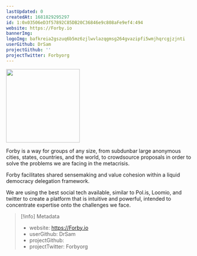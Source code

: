 ```yaml
---
lastUpdated: 0
createdAt: 1681829295297
id: 1:0x03506eD3f57892C85DB20C36846e9c808aFe9ef4:494
website: https://Forby.io
bannerImg:
logoImg: bafkreia2gszuq6b5mz6zjlwvlazqgmsg264gvazipfi5wmjhqrcgjzjnti
userGithub: DrSam
projectGithub: ''
projectTwitter: Forbyorg
---
```


<img style="width: 200px" src="https://ipfs-grants-stack.gitcoin.co/ipfs/bafkreia2gszuq6b5mz6zjlwvlazqgmsg264gvazipfi5wmjhqrcgjzjnti">

Forby is a way for groups of any size, from subdunbar large anonymous cities, states, countries, and the world, to crowdsource proposals in order to solve the problems we are facing in the metacrisis.

Forby facilitates shared sensemaking and value cohesion within a liquid democracy delegation framework.

We are using the best social tech available, similar to Pol.is, Loomio, and twitter to create a platform that is intuitive and powerful, intended to concentrate expertise onto the challenges we face.

> [!info] Metadata
> * website: https://Forby.io
> * userGithub: DrSam
> * projectGithub: 
> * projectTwitter: Forbyorg